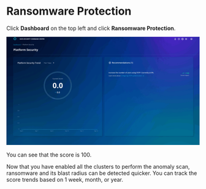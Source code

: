 # Ransomware Protection

Click **Dashboard** on the top left and click **Ransomware Protection**. 

![Access Ransomware Protection](./images/access-Ransomware.gif)

You can see that the score is 100. 

Now that you have enabled all the clusters to perform the anomaly scan, ransomware and its blast radius can be detected quicker. You can track the score trends based on 1 week, month, or year.